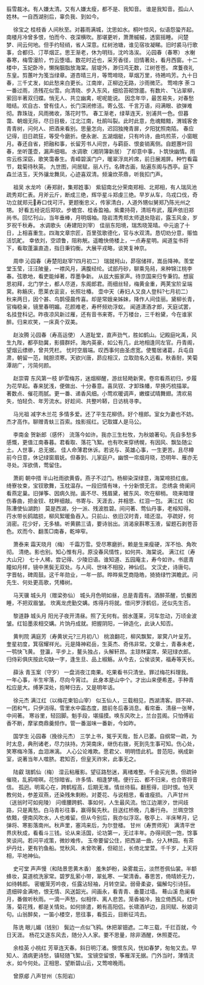 <!-- { "loadSidebar": true } -->
翦雪裁冰。有人嫌太清。又有人嫌太瘦，都不是、我知音。 
谁是我知音。孤山人姓林。一自西湖别后，辜负我、到如今。 

　
徐宝之
桂枝香
人间秋至。对暮雨满城，沈思如水。桐叶惊风，似语怨蛩齐起。南楼月冷曾多恨，怕而今、夜深横吹。那堪更听，萧萧槭槭，透窗摇睡。 
问楚梦、间云何地。但手约轻绡，省人深意。红树池塘，谁见宿妆凝睇。旧时裘马行歌事，合都归、汀苹烟芷。思王渐老，休为明珰，沈吟洛涘。 
沁园春（春寒）
水榭春寒，梅雪漫阶，竹云堕墙。数花时近也，采芳香径，旧情著处，看月西窗。十二楼中，玉妃卧冷，懒掬胭脂放海棠。层堤外，渺归鸿无数，江树苍苍。 
席藑夜礼东皇。剪蕙叶为笺当绿章。道杏晴三月，等莺啼晓，草烟万里，待鴂呜芳。九十日春，三千丈发，如此愁来白更长。江南岸，正柳边无路，沙雨微茫。 
莺啼序
荼コ一番过雨，渍残花似雪。向清晓、步入东风，细拾苔砌馀靥。有数片、飞沾翠柳，萦回半著双归蝶。悄无人、共立幽禽，呢呢能说。 
因念年华，最苦易失，对春愁暗结。欢自古、曾有佳人，长门深闭修洁。寄么弦、千言万语，闷满眼、欲弹难彻。靠珠珑，风雨微收，落花时节。 
春工渐老，绿草连天，别浦共一色。但暮霭、朝烟无际，尽日目极，江北江南，杜鹃叫裂。此时此意，危魂黯黯，渭城客舍青青树，问何人、把酒来看别。思量怎向，迟回独掩青扉，夕阳犹照南陌。 
春应记得，旧日疏狂，等受今磨折。便永谢、五湖烟艇，只有吟诗，曲坞煎茶，小窗眠月。春还自省，把融和事，长留芳书人间世，与羁臣、恨妾销离侧。自题蕙叶回春，坐听蓬壶，漏声细咽。 
水调歌（湘阴簿新居）
了却意中事，卜筑快幽情。雨帘云栋深窈，歌笑霭春生。青嶂碧溪门户，暖翠浮岚衿席，前日展湘屏。种竹看霜节，栽菊待秋英。 
九世图，间居赋，丽人行。名碑古画，贴遍东阁与西亭。庭下森兰洁玉，天外骧龙舞凤，心迹喜双清。频瀹炊茶鼎，听我扣门声。 

　
祖吴
水龙吟（寿郑尉，集郑姓事）
紫貂南北分荣南郑相、北郑相，有人瑞凤池疏秀郑仁表。月斧云斤，断成三绝，辉华星斗郑虔三绝。早岁从车，乌戎口伐，奇功立就郑元寿口伐可汗。更题衡忠义，传家清白，人道外甥似舅郑乃陈光州之甥。 
好看五经说后郑钦。步蟾宫、桂香盈袖。紫橐持荷，清班布武，履声依旧郑尚书。回忆刊山，当年垂棒，月明烟袖。隐岩清秀郑太师退处隐岩，露玉风金，岁岁祝千秋寿。 
水调歌头（寿建阳刘宰）
佳丽东阳境，瑞炁晓笼晴。中元逾了十日，上相喜重生。四海文章宗匠，百里弦歌德化，官与水双清。恳切劝分意，赈恤活饥甿。 
幸依刘，空颂鲁，阻称觥。遥瞻快倚楼上，一点寿星明。闻道玺书将下，看取蓬瀛直造，指日秉钧衡。大展平戎略，谈笑复神京。 

　
周申
沁园春（寿楚阳赵宰?四月初二）
瑞就柯山，昴宿储祥，嵩岳降神。羡堂堂玉莹，汪汪陂量，一襟风月，满腹经纶。试部丹砂，聊乘凫舄，来种锦江桃李春。弦歌地，看吏能绰著，荐墨争新。 
从兹大振家声。待京国来归专秉钧。想宸恩初拜，北门学士，都人尽道，东阁郎君。雨细丝轻，梅黄金重，两荚宝阶呈端蓂。称觞庆，愿莱衣衮衮，长照壮椿。 
壶中天（寿妇人又良人登科?七月初二）
秋来两日，因个甚、鸟鹊侵晨传喜。却是常娥亲姊妹，降作人间佳丽。黛柳长青，官梅稳亲，镜里春明媚。花颜难老，寿杯频劝浮蚁。 
闻道潇酒才郎，天庭试罢，名挂登科记。昨夜凉风新过雁，还有音书来寄。千万楼台，三千粉黛，今在谁家醉。归来欢笑，一床真个双美。 

　
赵汝腾
沁园春（寿高运使）
人道耻堂，直声劲气，胜如鹤山。记殿庭叱禹，风生九陛，都亭劾冀，影摄群奸。海内英豪，如公有几，此地相逢同左官。丹青阁，望烟云缥缈，曾共凭栏。 
忧时空眉端。叹西事何由圣虑宽。使蜀居诸葛，兵屯自肃，朝留一范，贼胆须寒。天欲兴唐，昴应相汉，立取勋名久远看。秋香耐，笑菊潭胡广，污简何颜。 

　
赵崇霄
东风第一枝
妒雪梅苏，迷烟柳醒，游丝轻飏新霁。卷帘看燕初归，步履为花早起。春来犹浅，便做出、十分春意。喜凤钗、才卸珠幡，早换巧梳描翠。 
著数点、催花雨腻。更一番、递香风细。小莺欢暖调声，嫩蝶试晴舞翅。清欢易失，怕轻负、年芳流水。好趁间、共整吟鞯，日访桃寻李。 

　
马光祖
减字木兰花
多情多爱。还了平生花柳债。好个檀郎。室女为妻也不妨。 
杰才高作。聊赠青蚨三百索。烛影摇红。记取媒人是马公。 

　
李南金
贺新郎（感怀）
流落今如许。我亦三生杜牧，为秋娘著句。先自多愁多感慨，更值江南春暮。君看取、落花飞絮。也有吹来穿绣幌，有因风、飘坠随尘土。人世事，总无据。 
佳人命薄君休诉。若说与、英雄心事，一生更苦。且尽樽前今日意，休记绿窗眉妩。但春到、儿家庭户。幽恨一帘烟月晓，恐明年、雁亦无寻处。浑欲倩，莺留住。 

　
萧崱
朝中措
半山社雨欲黄昏。燕子不过门。杨柳染深绿意，海棠啼损红痕。 
绮寮妆束，宝钗歌舞，玉枕温存。一段旧情有味，十分新恨无言。 
恋绣衾
倚阑间看燕定巢。旧弹筝、因病久抛。画不尽、残眉黛，被东风、吹在柳梢。 
晓来暗理伤春曲，把金钗、枕畔细敲。书寄与、天涯去，并相思、红泪一包。 
满江红（和陈漕使仙湖韵）
莫是西湖，分一派、残波胜碧。间问著、莺仙丹事，老榕知得。荇水带长鸥踏损，柳风絮暖鱼吞入。只前山、依旧汉时青，晴还湿。 
亭疏好，何消密。花少好，无多植。听黄鹂三请，要诗翁出。消渴泉斟寒玉液，留题石剥苍苔色。欢而今、翻羡□南春，乾坤窄。 

　
萧泰来
霜天晓月（梅）
千霜万雪。受尽寒磨折。赖是生来瘦硬，浑不怕、角吹彻。 
清绝。影也别。知心惟有月。原没春风情性，如何共、海棠说。 
满江红（寿大山兄）
七十人稀，尝记得、少陵旧语。谁知道、五园庵主，寿今如许。书底青瞳如月样，镜中黑鬓无双处。与人间、世味不相投，神仙侣。 
文汉史，诗唐句。字晋帖，碑周鼓。这千年勋业，一年一部。晔晔紫芝商隐皓，猗猗绿竹淇瞻武。问先生、何处更高歌，凭椿树。 

　
马天骥
城头月（赠梁弥仙）
城头月色明如昼，总是青霞有。酒醉茶醒，饥餐困睡，不把双眉皱。 
坎离龙虎勤交媾。炼得丹将就。借问罗浮鹤侣，还似先生否。 

　
黎道静
城头月
阳光子夜开清昼。照了无何有。弱水蓬莱，河车忽动，万顷金波皱。红铅墨汞相交媾。片饷丹成就。把握阴阳，一钟造化，此诀人知否。 

　
黄判院
满庭芳（寿黄状元?三月初八）
桃浪翻花，柳风飘絮，翠蓂八叶呈芳。奎星初度，箕宿耀祥光。元是降神崧岳，生英杰、奇伟非常。文章士，青春未老，一鹗快飞黄。 
登瀛，平步上，鳌头独占，头解轩昂。主琼林宴席，荣冠绿衣郎。归侍彩俱庆按此句缺一字，逢生旦、品上椒觞。从今去，公侯谈笑，福寿等天长。 

　
薛泳
青玉案（守岁）
一盘消夜江南果。吃果看书只清坐。罪过梅花料理我。 
一年心事，半生牢落，尽向今宵过。 
此身本是山中个。才出山来便希差。手种青松应是大。缚茅深处，抱琴归去，又是明年话。 

　
徐元杰
满江红（以梅花柬铅山宰）
似玉仙人，三载相见，西湖清客。撷不碎、一团和气，只伊消得。雪里水中霜态度，腊前冬后春消息。看帘垂、清昼一张琴，中间著。 
寒谷里，轻回脚。魁手段，堪描摸。唤东风吹上，兰台芸阁。只怕傅岩香不断，摩挲商鼎羹频作。管一番滋味一番新，今如昨。 

　
国学生
沁园春（挽徐元杰）
三学上书，冤乎天哉，哲人已萎。自纲常一疏，为时太息，典刑诸老，尽力扶持。方哭南床，继伤右拨，死到先生事可知。伤心处，笑寒梅冷落，血泪淋漓。 
人心公论难欺。愿君父、明明悟此机。昔范阳，祸成新室，说著当年人噬脐。君知否，但皇天祚宋，此事无之。 

　
陆叡
瑞鹤仙（梅）
湿云粘雁影。望征路愁迷，离绪难整。千金买光景。但疏钟催晓，乱鸦啼暝。花悰暗省。许多情、相逢梦境。便行云、都不归来，也合寄将音信。 
孤迥。明鸾心在，跨鹤程高，后期无淮。情丝待翦。翻惹得，旧时恨。怕天教何处，参差双燕，还染残朱剩粉。对菱花、与说相思，看谁瘦损。 
八声甘州（送翁时可如宛陵）
问缠腰跨鹤、事如何，人生最风流。怕江边潮汐，世间歧路，只是离愁。白马青衫往事，赢得鬓先秋。目送红桥晚，几番行舟。 
兰珮空馀依黯，便南风吹水，人也难留。但从今别后，我亦似浮沤。敬亭上、半床琴月，记弹将、寒影落南州。秋声里，塞鸿来后，为尔登楼。 
甘州（寿贾师宪）
满清平世界庆秋成，看看斗三钱。论从来活国，论功第一，无过丰年。办得间民一饱，馀事笑谈间。若问平戎策，微妙难传。 
玉帝要留公住，把西湖一曲，分入林园。有茶炉丹灶，更有钓鱼船。觉秋风、未曾吹著，但砌兰，长倚北堂萱。千千岁，上天将相，平地神仙。 

　
史可堂
声声慢（和陆景思黄木香）
羞朱妒粉，染雾裁云，淡然苍佩仙裳。半额蜂妆，莫道梳洗家常。碧罗乱萦小带，翠虬寒、一架清香。春思苦，倚晴娇无力，如待韩郎。 
密幄笼芳吟夜，任露沾轻袖，月转空梁。弱骨柔姿，偏解勾引诗狂。遗细碎金满地，恨无情、风送韶光。间画永，看青青、垂蔓过墙。 
蓦山溪
危阑看月，番做听秋雨。一滴一声愁，似相伴、离人悲苦。笼香袖冷，独立倚西风，红叶落，菊花残，都是关情处。如何排遣，赖有高阳侣。长啸酒垆边，且同赋、秋娘词句。山翁醉矣，一笛小楼空，思往事，看孤云，目断征鸿去。 

　
陈诜
眼儿媚（钱别）
鬓边一点似飞鸦。休把翠钿遮。二年三载，千拦百就，今日天涯。 
杨花又逐东风去，随分入人家。要不思量，除非酒醒，休照菱花。 

　
余桂英
小桃红
芳草连天春。斜日明汀渚。懊恨东风，恍如春梦，匆匆又去。早知人、酒病更诗愁，镇轻随飞絮。 
宝镜空留恨，筝雁浑无据。门外当时，薄情流水，如今何处。正相思、望断碧山云，又莺啼晚雨。 

　
曾原郕
八声甘州（东阳岩）
